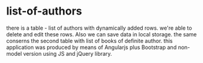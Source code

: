 # list-of-authors
there is a table - list of authors with dynamically added rows. we're able to delete and edit these rows. Also we can save data in local storage. the same conserns the second table with list of books of definite author. 
this application was produced by means of Angularjs plus Bootstrap and non-model version using JS and jQuery library.

